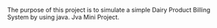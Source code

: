 The purpose of this project is to simulate a simple Dairy Product Billing System by using java.
Jva Mini Project.
